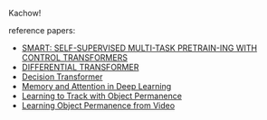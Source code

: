 Kachow!

reference papers:
 - [SMART: SELF-SUPERVISED MULTI-TASK PRETRAIN-ING WITH CONTROL TRANSFORMERS](https://arxiv.org/pdf/2301.09816)
 - [DIFFERENTIAL TRANSFORMER](https://arxiv.org/pdf/2410.05258)
 - [Decision Transformer](https://arxiv.org/pdf/2106.01345)
 - [Memory and Attention in Deep Learning](https://arxiv.org/pdf/2107.01390)
 - [Learning to Track with Object Permanence](https://openaccess.thecvf.com/content/ICCV2021/papers/Tokmakov_Learning_To_Track_With_Object_Permanence_ICCV_2021_paper.pdf)
 - [Learning Object Permanence from Video](https://www.ecva.net/papers/eccv_2020/papers_ECCV/papers/123610035.pdf)
